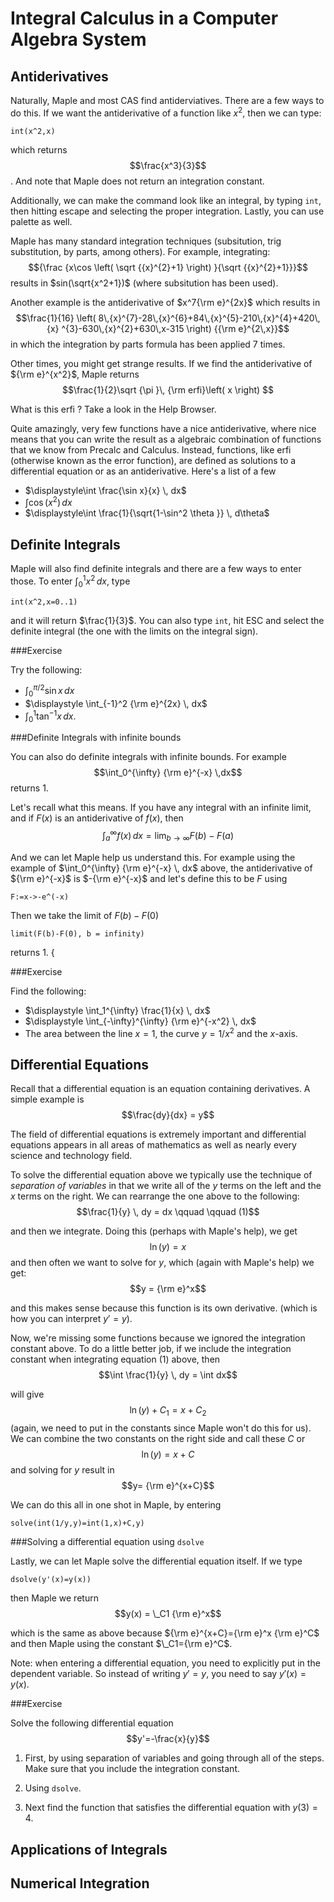 Integral Calculus in a Computer Algebra System
===========

Antiderivatives
-------

Naturally, Maple and most CAS find antiderviatives.  There are a few ways to do this.  If we want the antiderivative of a function like $x^2$, then we can type:
```
int(x^2,x)
```

which returns $$\frac{x^3}{3}$$.  And note that Maple does not return an integration constant.  

Additionally, we can make the command look like an integral, by typing `int`, then hitting escape and selecting the proper integration.  Lastly, you can use palette as well.  

Maple has many standard integration techniques (subsitution, trig substitution, by parts, among others).  For example, integrating:
$${\frac {x\cos \left( \sqrt {{x}^{2}+1} \right) }{\sqrt {{x}^{2}+1}}}$$
results in $sin(\sqrt{x^2+1})$  (where subsitution has been used).

Another example is the antiderivative of $x^7{\rm e}^{2x}$ which results in 
$$\frac{1}{16} \left( 8\,{x}^{7}-28\,{x}^{6}+84\,{x}^{5}-210\,{x}^{4}+420\,{x}
^{3}-630\,{x}^{2}+630\,x-315 \right) {{\rm e}^{2\,x}}$$
in which the integration by parts formula has been applied 7 times.  

Other times, you might get strange results.  If we find the antiderivative of ${\rm e}^{x^2}$, Maple returns
$$\frac{1}{2}\sqrt {\pi }\, {\rm erfi}\left( x \right) $$

What is this erfi ?   Take a look in the Help Browser. 

Quite amazingly, very few functions have a nice antiderivative, where nice means that you can write the result as a algebraic combination of functions that we know from Precalc and Calculus.  Instead, functions, like erfi (otherwise known as the error function), are defined as solutions to a differential equation or as an antiderivative.  Here's a list of a few

* $\displaystyle\int \frac{\sin x}{x} \, dx$
* $\displaystyle\int \cos(x^2)\, dx$ 
* $\displaystyle\int \frac{1}{\sqrt{1-\sin^2 \theta }} \, d\theta$

Definite Integrals
------

Maple will also find definite integrals and there are a few ways to enter those.  To enter $\displaystyle \int_0^1 x^2 \, dx$, type
```
int(x^2,x=0..1)
```

and it will return $\frac{1}{3}$.  You can also type `int`, hit ESC and select the definite integral (the one with the limits on the integral sign). 

###Exercise

Try the following:

* $\displaystyle \int_0^{\pi/2} \sin x \, dx$
* $\displaystyle \int_{-1}^2 {\rm e}^{2x} \, dx$ 
* $\displaystyle \int_0^{1} \tan^{-1} x \, dx$. 



###Definite Integrals with infinite bounds

You can also do definite integrals with infinite bounds.  For example
$$\int_0^{\infty} {\rm e}^{-x} \,dx$$
returns 1.  

Let's recall what this means.  If you have any integral with an infinite limit, and if $F(x)$ is an antiderivative of $f(x)$, then 
$$\int_a^{\infty} f(x) \, dx = \lim_{b \rightarrow \infty} F(b)-F(a)$$

And we can let Maple help us understand this. For example using the example of $\int_0^{\infty} {\rm e}^{-x} \, dx$ above, the antiderivative of ${\rm e}^{-x}$ is $-{\rm e}^{-x}$ and let's define this to be $F$ using
```
F:=x->-e^(-x)
```

Then we take the limit of $F(b)-F(0)$ 
```
limit(F(b)-F(0), b = infinity)
```

returns 1. { 

###Exercise

Find the following:

* $\displaystyle \int_1^{\infty} \frac{1}{x} \, dx$
* $\displaystyle \int_{-\infty}^{\infty} {\rm e}^{-x^2} \, dx$ 
* The area between the line $x=1$, the curve $y=1/x^2$ and the $x$-axis.  


Differential Equations
-------

Recall that a differential equation is an equation containing derivatives.  A simple example is 
$$\frac{dy}{dx} = y$$

The field of differential equations is extremely important and differential equations appears in all areas of mathematics as well as nearly every science and technology field.  

To solve the differential equation above we typically use the technique of *separation of variables* in that we write all of the $y$ terms on the left and the $x$ terms on the right.  We can rearrange the one above to the following:
$$\frac{1}{y} \, dy = dx \qquad \qquad (1)$$ 

and then we integrate.  Doing this (perhaps with Maple's help), we get
$$\ln(y) = x$$
and then often we want to solve for $y$, which (again with Maple's help) we get:
$$y = {\rm e}^x$$

and this makes sense because this function is its own derivative.  (which is how you can interpret $y'=y$). 

Now, we're missing some functions because we ignored the integration constant above.  To do a little better job, if we include the integration constant when integrating equation (1) above, then 
$$\int \frac{1}{y} \, dy = \int dx$$

will give
$$\ln(y) + C_1 = x + C_2$$
(again, we need to put in the constants since Maple won't do this for us).  We can combine the two constants on the right side and call these $C$ or 
$$\ln(y) = x + C$$
and solving for $y$ result in 
$$y= {\rm e}^{x+C}$$

We can do this all in one shot in Maple, by entering
```
solve(int(1/y,y)=int(1,x)+C,y)
```

###Solving a differential equation using `dsolve`

Lastly, we can let Maple solve the differential equation itself.  If we type
```
dsolve(y'(x)=y(x))
```

then Maple we return
$$y(x) = \_C1 {\rm e}^x$$

which is the same as above because ${\rm e}^{x+C}={\rm e}^x {\rm e}^C$ and then Maple using the constant $\_C1={\rm e}^C$.  

Note: when entering a differential equation, you need to explicitly put in the dependent variable.  So instead of writing $y'=y$, you need to say $y'(x)=y(x)$.  

###Exercise

Solve the following differential equation
$$y'=-\frac{x}{y}$$

1. First, by using separation of variables and going through all of the steps.  Make sure that you include the integration constant.

2. Using `dsolve`.

3. Next find the function that satisfies the differential equation with $y(3)=4$.   


Applications of Integrals
-------

Numerical Integration
-------